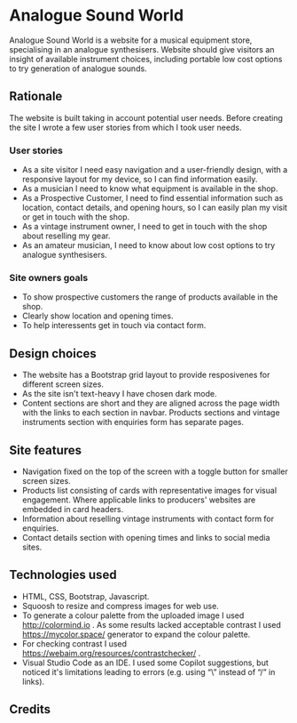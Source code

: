 # Analogue Sound World

Analogue Sound World is a website for a musical equipment store, specialising in an analogue synthesisers. Website should give visitors an insight of available instrument choices, including portable low cost options to try generation of analogue sounds.

## Rationale

The website is built taking in account potential user needs. Before creating the site I wrote a few user stories from which I took user needs.

### User stories

* As a site visitor I need easy navigation and a user-friendly design, with a responsive layout for my device, so I can find information easily.
* As a musician I need to know what equipment is available in the shop.
* As a Prospective Customer, I need to find essential information such as location, contact details, and opening hours, so I can easily plan my visit or get in touch with the shop.
* As a vintage instrument owner, I need to get in touch with the shop about reselling my gear.
* As an amateur musician, I need to know about low cost options to try analogue synthesisers.
  
### Site owners goals

* To show prospective customers the range of products available in the shop.
* Clearly show location and opening times.
* To help interessents get in touch via contact form.

## Design choices

* The website has a Bootstrap grid layout to provide resposivenes for different screen sizes.
* As the site isn't text-heavy I have  chosen dark mode.
* Content sections are short and they are aligned across the page width with the links to each section in navbar. Products sections and vintage instruments section with enquiries form has separate pages.

## Site features

* Navigation fixed on the top of the screen with a toggle button for smaller screen sizes.
* Products list consisting of cards with representative images for visual engagement. Where applicable links to producers' websites are embedded in card headers.
* Information about reselling vintage instruments with contact form for enquiries.
* Contact details section with opening times and links to social media sites.

## Technologies used

* HTML, CSS, Bootstrap, Javascript.
* Squoosh to resize and compress images for web use.
* To generate a colour palette from the uploaded image I used  <http://colormind.io> . As some results lacked acceptable contrast I used <https://mycolor.space/> generator to expand the colour palette.
* For checking contrast I used <https://webaim.org/resources/contrastchecker/> .
* Visual Studio Code as an IDE. I used some Copilot suggestions, but noticed it's limitations leading to errors (e.g. using “\” instead of “/” in links).

## Credits

